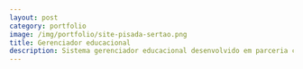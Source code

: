 ```yaml
---
layout: post
category: portfolio
image: /img/portfolio/site-pisada-sertao.png
title: Gerenciador educacional
description: Sistema gerenciador educacional desenvolvido em parceria com a Instituição Pisada do Sertão, para controle de matrículas, profissionais, aulas e etc.
---
```

